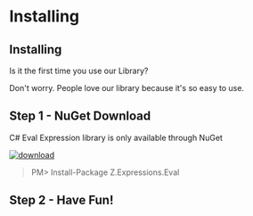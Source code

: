 # Installing

## Installing
Is it the first time you use our Library?

Don't worry. People love our library because it's so easy to use.


## Step 1 - NuGet Download

C# Eval Expression library is only available through NuGet

<a href="https://www.nuget.org/packages/Z.Expressions.Eval/" target="_blank"><img src="https://zzzprojects.github.io/images/nuget/eval-expression-net-v.svg" alt="download" /></a>
<a href="https://www.nuget.org/packages/Z.Expressions.Eval/" target="_blank"><img src="https://zzzprojects.github.io/images/nuget/eval-expression-net-d.svg" alt="" /></a>

> PM> Install-Package Z.Expressions.Eval

## Step 2 - Have Fun!
